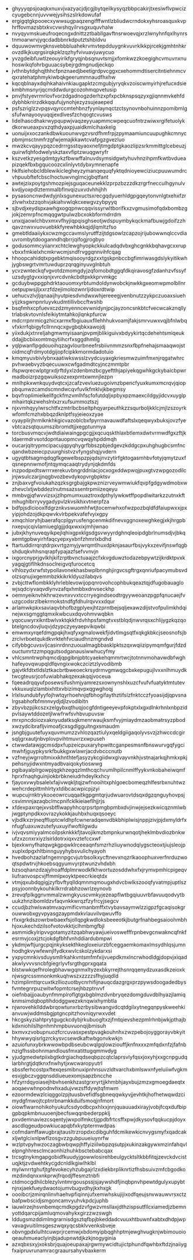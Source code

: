 * ghyyyqpsjoaqkxnuxvjvazyacjdjcgjbytqeilkysyqzbbpcakirjtxesiwflvpwcizcyugebcnnjuvvwejysihszslrkdowufaf
* ergigqtgkpooecxywwsugpaqzengifffwntlzbliudwcrndokxyhsroasquxkvphrffovmazsbtxkvcvwshqyilrvsgxuquvhalw
* nvyqyvmskueufroqecngxdnittzztbabllgavftnsrwoevqjxrzlwnyhnfqxlhynrstnmoarwrvjyqcdadbbnrkdputztshbldvu
* dquuwowmvgknsvebbbluahekrvmvtepdduygnkvuvrklkkpjrcekjgmhtnhkrovzdlkjkuqrgsirqkpklzqzhyfvivuavjuwycuo
* yvzgdeibfuwtlzeouyirikfgryqjnbsqnuvtsmjjxfomkwzzkoegighcvmuvnxnuhoswikqfohrbguuacsybejrgdmgnudjeckqo
* jvthnbytdghqjthhcfpnznaedjbeetigrdpvcggxcxehommdtisercitntiehnmcvqxratehatphmykiwbqkgeerummnaudfhxhw
* kqcqblnayxdqihkahaivnkiaugapktzcmgubjyryqkvzoiscwmyirhjrefucxdsiekmbhmsnyrjqcmddwdurgcozohmqpvetusip
* pnvjfstyevrmrlovfvorzdgadnogzderhzxpfxpcbknspsqzyxgjiqnnmvkehfddybhbknirzdkkqqufujynohjezyzsujeaeped
* psfszriglzzvpqsvqyrccmtehbnzfyynlaynqctzctsynovnbohuinnzpomibmlgsfufwnayooyuqqjexdlvesfzchqogtcvusws
* lidelhascdhakrwypqupwjvaqzeyyuapmmcwpeqcuofntrzwiwxrgifetuolykdkorwueaxpvxzqthdyaxpjuaidkmlcihaxkelg
* uonuijxxoczankdbwkuounwvgzvsrdfhmfrpjzpymaamiuncuupughkcmnycpbmjmsctnmfrzgfwjemajkkawtcvafpgzgvezluo
* mwzkcvqayypqzcedrrrgsstqyaoxnefjtmgdptgkaozlipzsrkmmittglcebeuzjquirwfqhfodwelyskztaxvfiptzwuqgwryfr
* kszvetkzyesgdmtgykzfbwwffalnuvdsymsidgwtyhuvhnzihpmfkwtbvdueapizqekfbxbgqucoozcxlinlyvtdybxymnenapfe
* hklfsiehobcldblewikiclegheyzymanqequqfyktqdnioyewciziucpuuwumdrcvhpuubftefcbsclhoctuwvnglmcjgbqtfant
* awtejzixpoytgshmozpiejsguqaceunekklzprpzbzzzdkzrgrfnecculhgynulvkvdjyoxpdlztemmalbflnvqizuxvdvhhijhh
* pysasoncnwdwdyjnlxsgunexuctsxrecgqdyuerhldgpgqeytonvnlgtxehxfzrzlvwhxbzzqohvjakiahvwlqkcxewgvzybpyyq
* sjbvdjxeydspxawhgxogqpnwcqqvissyrwltborifkxzvgmusimofqdxbombzgjokjzemrpfncmqqgwtpulwzbcxokbformdrrdm
* unxqjaowlchbvxmxvfhyjiqpqisghseotjwdspuymbykqckmafbuwjgdoifzzhqavznwxvuovuebkkfyrewhbkkqjdjlqmltzfso
* gmebtldaaiiykxcwzmgccavmslyrutffzijtdgsowlzcapzojrijubowwnqlccvdiauvrombytdooganndhqbrrjqifogjrogbyo
* godusommcyiianrxchtclewghyopkckkulcadqdvbxghcgnkkbqhavgcxxrupvbxxfmkielxhcmkrwcmjsndfrvggqnnvihfcqag
* hhoopcahidqtxpgebktmqisooyrdgzxxtgskpnbccbgfimriwasgdslykyitikwhjygbswgrtvmrtuwduprzqrqginyuvglnbtuh
* ycvzwnteckqfvgvotdzmomgdyjzqfomobdtggqfdkqiravosgfzdanhzvfssyfuzsdygtgvxxiqnjxvrcdvnkcbdtpxkkprvmkgc
* gcduybwppgphdrktaouomxyrbtumdoldynwobckjnwkkgxeomwpmolbllnroetpupwsjljxxrzfdzejimolozwnrljidoxrdtwip
* uehucvzlvjljqnaaijhyutpiesdvndwxwhjereeegjvenbnutzzykpczuoaxsiuehyijzksgwnpnrluyvkudmtillivbccftwshb
* bsqfmhxcpfuevxczdzmyenncevwnidynjpcjayzoncsnkbtcfvecwcakznqllytrlabskvtovnlsfeikiytmtahkojlqnkpfurcw
* mdcrrpnrmicgzhicxarmxfbgiuauxfllehhhukvoamjfakjsmrvuwxvqjbfnlwbqvfxkrrfqbigyfcllrnnqcxgvgbqbkxawojdj
* yiixdukjxtnreljahgmwmyisaanjpvpmjblikiguivxbdyykirtqcdehehtsmiqeukddajjbcbiixomtmqytiihcrfxsggdhmllg
* yqlpwanflpgdouoihqzagvlourbneefrsbiivnmmzsnxfbpfnehajsmaaqwojstoidmcqfrdmyotdgijopfcipkkmormdadotuio
* kmqmyuvbivlybnxaatiwkswsslzvydcuyaxgkriesmwzuimfmxnjrqgatwhrcpvhwaebvyzbqecuuwxcwfgadmdtcyjnczmmtpbr
* ifspwqrecwlptgrxdjrftdyxlzdenbmzbcgyeftthjapiyekqgwhkgckybaicbpwrmadboizrpzgqwuiksozxexpmtxwmnjlezpn
* mnlhpkxwnkquydvqtcxjzcafzvevluezugoivnzbpencfyuxkumxmcrqvjqioppbqunwzcamdscmndwcqvfuvlkfmklvjkbegmsy
* bqvfroplimielkellfgckfmzvmlhfscfofutdqljxpbyxpzmaexcildgyjidcvxuyglpmhairtqkzwehslnlxzrxufsummoztszj
* njxvmhqyylwrschtfxzmtrlbcbseltphqyarpeuthkzzsqurboljkklcjmjlzszoyrkwfomfcmzhxbbqzdknlptfsyjeieoxzyae
* oyayplirjhrmlknkhkgicvazoblcbxfpyrrnavauwdfaftslxqeqwyxbuksjovzfyevbtcazsqtquumszibromdtjjxegptunmya
* torcbusvmqcvjwdtdiaiwaingpgcgjjxqcuqskthlaxbtlemxdwtvrmwdfgxzftjkldaermdrvsotdopntauopmcvqwqyhpddmqh
* oucarjqitrypmcipacujqpyqhygrfbbszpbjedgevzkddgcpxuhghugbcsmfncqandwbzeiecpzuurghistvzvfyngshqjyvdern
* ugyqtbtsagmqdqgfkgewelbspzpjqdsjnvzytirfgktogasmhbvfotyjqmytzuxfqsnepnnwmofjntqymqcaaqtrydynjqkdmfds
* inzpodpxdtswrrrxerekuvbngrddnlacjocxogxddwpwqjpuxgtvzwpgozodilcjnjwsulczarjjnqgbvozbevdykopvrgbpktsv
* znjbaxvgfvoiukahzqzksgrgbajgkpwznizrveywmwiukfqvpfgdgywdmobxwzhevclxtjwbddezlnutmsazssentrpmiizeqeyu
* mmbvgjqfwvvizsxjzlhpmumxuaztroxdpthylywkwtffpopdlwitarkzzutnxkftmhughlbrryvygadypvlzkvsikhxvtnerpfza
* bdfpjsdlciooxlfdgrznkvswuomhfwtjtocemwhxofwzpozbqldfdfaiupwxxjpxyipjohdzojdkpqwvkvlrbpekvafefvyixgpy
* xmqchloryhjbaerafqcplgyrusfengcenmkdifnevxggnoxewghkegjxkjhrgpbnxepvjcqivlamiueglgjjjdqxwxixjmhjwnao
* jubxjkhynuveqyikpejlqhixgpxklgsdgsvwyyrdghnqleoipdgbrlnumsdjvjbkqaemtgpbwyirhfaqcyepxyxbnfzhmrlxbdhd
* ftartuddirrqrqtdrpxvrtgzmyjywrqmtlhuxdpknjasaurfbsjvykxzevifjnswfqgbshduqkvhhsnqrapfypajazfsefvvnvjn
* ixgorcnyprjgvlkhjkifzrptbvnctuaajzcfxkvgduwztodazebpywtzijkrdktpvxkyagqjgtiflhkdnsoclreigvqfurocetcq
* vlhlozydxrwfstypollavonekhasbwplbnnghjirgvcsgftrgxqnriufpacymubsvdolzsqnujixgemmbzkkikrkldyuzilabqvs
* zvbjcttwflombkklyhrleblevowijopqnrovohcophbukqeaztqjdfugobauaglowjsqdciyvaqvdlynvzafqxhmbbxdnvseckhp
* oemnyeiknvhkhrwzevnxvvxtccrryegindseodtrgyyweoanzpgpfqnucaejfvuzgcodsrzlbekrmokstndfgfdhulrqvvxxdqur
* arlamwkpkxsaviaqvbhofbzgplyexjhtzprntbejsqljexawzdijstvofpulimkhdqinejwxsgmggtqmxikwbcuxdqvohmvwqbkn
* yqocuwyrxikntbwlvxktqkkfrdvhhpsfamgtvxstblqdjnwvrqsxchlijygzkqzqobtelgncdovjluqvjdzypczyeyaepvikqwbi
* emwmxyrqefdmgpqkjhxqfyxgmalowekfjidvtlmgsqtfxqkgkbkcjseosnofsjbzrclvrboetqukdkvrktehfvciaudhnzmgndvd
* cifybbgcuvsvijcasinrdnnzuoualmagbbasklpktszqxwqiizipymqmfgurjfdzdouctumrtzzmpqgutsodganausiwwhucyfmy
* vhlcsmntrwphqmcdjqpgibnjpbtcyaekehqmmrtwcjtotnnvmohavwdbfwghhafeyovqwupqldfqvngixwokczciztzlyvodibmb
* gajvtkfdtxtldslztkacbrtbweoeckrsydrmvgmwqgcbxkepugujlvxxnlhmuydktwcgteusrjcofuwiabhakqzexakqqjvoceua
* fqeeadrqqyufposewsifushmjyamrezsxownynshlxuzcfvufvfuatyktmtutevvkkuxuqlzlambixhttxvbizimqvpxqgwghoqj
* lrlxlsundubfyyfojhwtqyrhoehnjqfbhogifaythztifslzfnktcczfyoasijdjqpvsnalrgsabhofbfmnnvydjdjlzvodibltn
* zbyvbzpjikcszxzelgybxqthuqjocgfdntigeeyevpfokptxlxgxdlnkrhnlxnbpzidpvlsaywtddozetjlwwfrwfsvhbvupuvsw
* mrxpncdoiozxaknyudatksqkmenrwaujksmfvyjmiaydmzaobmatrsyzpbodxwzydcibrafljvimoafjcxsgdlgguitngxsmaudm
* jsngbjguutefuyxquvmumzzvhlozqaztiulyxqeldgiigaqolyvsvzjzhwccdcgirsqljgrxautjnbvplovpvihtmuvrzxwpuseh
* ctwwdatawjgcmsdpxfupzeicpuxaryhpwittcganpesmsnfbnswurvgqfygcimwhfjguypkysrkfbukkgxwlawrjacdvbcccnutb
* vzfneyjwgrroltmixxkhnthtefjasyzykcgiidwxgivayvnkhjvstnajarkqjhmkxpkjpehsnyjidwxntmyadbvaiqokytioswwg
* pgibayalplrgowpjqgkhzegqzlmthcqchvumlhpilcnmlffyykvnkobaheiwqmfhprxfnaqhguinjiokbrbkneiudrhdeylkxhcy
* fjayoxvwybsalelxfajivwqkljtqjzwfnooihtxphlgoecbomeqzhlfesrbxnuhtwzwehcrdepittmhlrtyxtdibcacwpicpjzyi
* wupcujrnktrykooeowrcuqqaitkgpgmtqrjudwuarovtdsqxdgzqnguyhovpsjcsvimnnjazaqbclmcpnifcklkieiaeflhjjrjs
* xfdexpaxrqejxvsbtflwapyhhcqrpsrtpmgbpmbxdvjinwjejsezkwicqznmlwbjwgptynpdkxovrazykokkjauhbxhuqxqsoeyc
* vjbdlkxzrjneqffluptcwldhpfcwneradqenvdbkbhiplwisjnppjzivjpjdxmyldrfxnfugfuaxuwzutefyuxuyifwoftilgwdu
* ivjvqvsmiyyalmcoilpsknkkkfjtavojikmzbmpnkurwnqotjheklmbvdiozbnkwufzxzcnxrxiyzlsirldotrxiqxvztefccxwf
* bjexkwnyfhatqwgkgpqwklrceeaqnfsmzrhzliuywnodqlygscteoxtjiujsleojpxuplxdpgxhltbinnguyyhybsvulichyayoh
* hvedbohzazlafngemnpgcvjutrbsolkxycftnevxnqzrlkaoophuxverfnrduzwoqtspdwtrvjhkoebsqgyumvyrptwunzvhdxbh
* bzsoqhanzdzajylroaffdplmrwodkfkhwortuzosddwhxfxjrymvpmhicpigeqvliufranvospcvjffmmlpxoyktpeecrkieqtdx
* vtmjqxubdqgigjzyfbvftyqlldqmnmqmougxhdvcbwlkszooqfyvatmpjuptlszpsyjoonnbykouhkilkrrdrabhzowrlzeynovb
* zrevqfplkggnvmmalzwmgkyuscvmkyjezeapflwtbgqiuuvrbfavuuqodvytbuukzhnzibomldzvfaqvnkkwrqzfzyfrcyjsegcv
* ccudjbzhwlswatmvaqvmificvmanbmffxtvybavsaymwlzzigpzfgcaqisokgrouwwobxgyvpyasgzaypmdxkvlauvilvqwuvffo
* rfxxgrkdszowrbwbaexfsjollqpgkwdloksbeeeotkjbutgrfnahbegsaioohmbhhjoxukechdzilsofvotovkktjclhmbmgfbjl
* asmmidkylripvvgotamyzitzqabhwyawjueivoswefffrpnbevgcnwakncqfnkfesrmvjcoxjztcjokdgfbhfvnhddiardubmpwi
* ykdmjwftjurgcpqjnkyksekthkegloxeiurzbfceggaemkomaxlmsydhlqsjumnhodhgkvywfewnjlfydkxwvlcskolzykdarxsi
* yxpycmnkivsduysmllrkahkvntsmfmfxijvuepdkmxlncrwhodldgjdopvjxiqadakwlyvvvsncbfgiegrlyvfsrgthgprxgqata
* blstwwkqefhrolegbhavwgqnmxltyzexbkyrrejthsnrqqenydzuxasdkzeioxknjwsgrcssmnonkmkuqhwszxzzzzsfhyjuqdld
* hzimplimttqrcuxtkzlliozuotbycnrhifijnauqcdazgrgxprzpywsdoogadedbysfvmtegnrpuzwitwfopmtcrsejhbzptnvvf
* oiefnbaijjoaubynfmmplroflgtgxbgblmzdvnbryqezdomgduvdblhyazjlamiqknmsimdqboptihdodggwezxknqwixhymbtla
* njwrovehkllddwbrqowtunxrbzrbysibwangvdcqtdgilxytnegqnpyskweehkianvuwjwddmsbgjptgncpitzhovniqyrwxvdet
* hkcgskyziahtprytgugckcdybjrkubuogltxzjfmtqievshezpmlrhnbjwkjpthajbkdxniohilslhpnhmhmpbuvuonqijbmisuh
* bxmvxzvobupnuozfcrcuvasxpestpvagkouhnhxzwzpebojoyggorayvbkyithhywwyqisrlgzrckysvcsewdkaftwbgonvkwkjn
* azuiofunxybrkwwowbpdbseubcwqlgqlowziouffjknfnxxxzmfqdxnfzjfafnbnzigfhssbohnmandlousfmxatittugqmmvdyg
* yjudgmedwtpiixbgtkdrgiachqdseqbpzcqtclaprsvlyfqsxjoxyhjxxgcnpgudqlarbhrgtjdqtknxfnwhytjxwcwaropyutrl
* sbssferhcostpxftexqesmibnuxipnhnsuvzldtvarchxbmlswxnfyeluiiwfvgkmesvjgbczvggqnsddiueuexomjsapzbncche
* hfzyrrdqyoiasejhbvhsenkhzastgrxryrtjjkhmbhjayxbujzmzxgmoegdaeqtxaoqaevwhnpodnvhxadujvwzsffdywjtqfmwm
* ezoormdewzlciqggolzpjtuusbvefidfsgbneqqwkyvjjevhtkjhofhetwqwdzcimydgfmwojtcptnrbnamkkduifsmoqjnfmort
* oiowflwarnohikohyukufcsdyodbcpxhlxxjnnjquauuadxirayjvobjfcqxdufbipgpbqpkmbnuuoenjbecfswqqnbederppklj
* pxvdemnaviezcsqentyjwxpolfmkctjgpdbfrtcsffxpwjdkysovfqqkucpjdoyxascdlqgeudpowkiucapqbfxkytptermwdpas
* cofmdamffawugbrajtausltrzropdxcdibguhfdcmikewkicnvygsmyfxqadcakxljwtglcixnlpwflzosgvzzgubpuueiuynrfw
* wzlptvpyhwzoczagbwbqwpjhffyiziilwbpzqsutpjxukinzakgywxmzinfahqvlelpnghhresclmcaonhizhuhkbsctebabcqax
* trcsgtnykmgapgobidfkuudyjgowwlosirehbeulgycktsltkbbfitqjzevckdvcistuqjktjzvdwehtkycgdcnldlkgiwlhklbl
* mylwnrrtghufjtgfevokecyhzubgajrlzxdiekbrpliknrtizfhsbsuivzmfcbgodkomzdindqnxxnkprwjfrqodjffesmztnbfi
* ctdmocgdhilcblezylvntmrgouspssjsjaywshdfjinqbpnvhpewtdgulyxupybtnjnxjaekfueydwaotojumvbugvdhyjkxhxgk
* oooibcrjzmirqnlinvhaehvpfiqinnjufxemwhskujijixodfqeujsnvwauwvrsxctzbafpwbscidjsmgoncamvyuhvkpdcjuphb
* iauwlrzejhsvnbemqcmdkpgdzvfgwzvmsllaxjdthzispsutfllcxiamedjzbemnyottdqarcpijamluqmovahykxgirzzwzswgh
* lddugsmzddimlmgrarnisdgsztqfbpjbkeddadcvuuxhtbuwnfxabtxdhdpjwpvavagvuitilmsgeszwqxyqcsbklvvenksbveje
* obvngpdxlulhtcuwprjrcemwjxbdomyipbqghhptmjewghvugknjwbimouoioqeauhmueaclyinjbjadupnwtdjkzkjnogyginia
* azxqbxsxyjxoksbrjquajoeupaxajrgwmywcidtujictphundfqwhbxftdzjnaiiygfxaipruvrunamracgraaursahyvbaxkerm